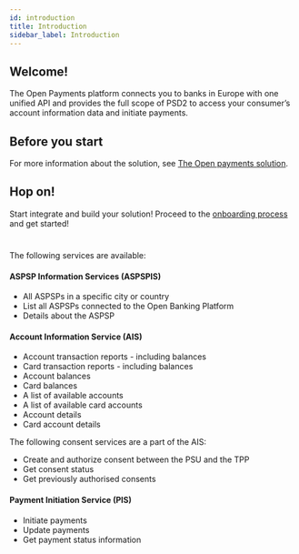 ```yaml
---
id: introduction
title: Introduction
sidebar_label: Introduction
---
```

## Welcome!
The Open Payments platform connects you to banks in Europe with one unified API and provides the full scope of PSD2 to access your consumer’s account information data and initiate payments.

## Before you start
For more information about the solution, see [The Open payments solution](theapis.md).

## Hop on!
Start integrate and build your solution!
Proceed to the [onboarding process](getstarted.md) and get started!
#
The following services are available:

#### ASPSP Information Services (ASPSPIS)
* All ASPSPs in a specific city or country
* List all ASPSPs connected to the Open Banking Platform
* Details about the ASPSP

#### Account Information Service (AIS)
* Account transaction reports - including balances
* Card transaction reports - including balances
* Account balances
* Card balances
* A list of available accounts 
* A list of available card accounts
* Account details
* Card account details

The following consent services are a part of the AIS:
* Create and authorize consent between the PSU and the TPP
* Get consent status 
* Get previously authorised consents

#### Payment Initiation Service (PIS)
* Initiate payments
* Update payments
* Get payment status information
